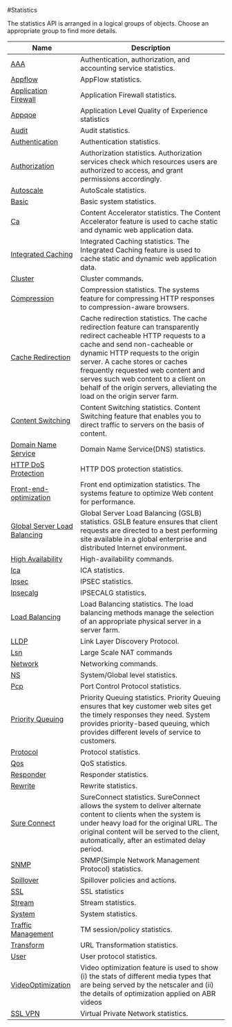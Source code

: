 #Statistics

The statistics API is arranged in a logical groups of objects. Choose an appropriate group to find more details.


<table><thead><tr><th>Name</th><th>Description</th></tr></thead><tbody><tr><td><a href="../../statistics/aaa/aaa">AAA</a></td><td>Authentication, authorization, and accounting service statistics.</td><tr><tr><td><a href="../../statistics/appflow/appflow">Appflow</a></td><td>AppFlow statistics.</td><tr><tr><td><a href="../../statistics/application-firewall/application-firewall">Application Firewall</a></td><td>Application Firewall statistics.</td><tr><tr><td><a href="../../statistics/appqoe/appqoe">Appqoe</a></td><td>Application Level Quality of Experience statistics</td><tr><tr><td><a href="../../statistics/audit/audit">Audit</a></td><td>Audit statistics.</td><tr><tr><td><a href="../../statistics/authentication/authentication">Authentication</a></td><td>Authentication statistics.</td><tr><tr><td><a href="../../statistics/authorization/authorization">Authorization</a></td><td>Authorization statistics. Authorization services check which resources users are authorized to access, and grant permissions accordingly.</td><tr><tr><td><a href="../../statistics/autoscale/autoscale">Autoscale</a></td><td>AutoScale statistics.</td><tr><tr><td><a href="../../statistics/basic/basic">Basic</a></td><td>Basic system statistics.</td><tr><tr><td><a href="../../statistics/ca/ca">Ca</a></td><td>Content Accelerator statistics. The Content Accelerator feature is used to cache static and dynamic web application data.</td><tr><tr><td><a href="../../statistics/integrated-caching/integrated-caching">Integrated Caching</a></td><td>Integrated Caching statistics. The Integrated Caching feature is used to cache static and dynamic web application data.</td><tr><tr><td><a href="../../statistics/cluster/cluster">Cluster</a></td><td>Cluster commands.</td><tr><tr><td><a href="../../statistics/compression/compression">Compression</a></td><td>Compression statistics. The systems feature for compressing HTTP responses to compression-aware browsers.</td><tr><tr><td><a href="../../statistics/cache-redirection/cache-redirection">Cache Redirection</a></td><td>Cache redirection statistics. The cache redirection feature can transparently redirect cacheable HTTP requests to a cache and send non-cacheable or dynamic HTTP requests to the origin server. A cache stores or caches frequently requested web content and serves such web content to a client on behalf of the origin servers, alleviating the load on the origin server farm.</td><tr><tr><td><a href="../../statistics/content-switching/content-switching">Content Switching</a></td><td>Content Switching statistics. Content Switching feature that enables you to direct traffic to servers on the basis of content.</td><tr><tr><td><a href="../../statistics/domain-name-service/domain-name-service">Domain Name Service</a></td><td>Domain Name Service(DNS) statistics.</td><tr><tr><td><a href="../../statistics/http-dos-protection/http-dos-protection">HTTP DoS Protection</a></td><td>HTTP DOS protection statistics.</td><tr><tr><td><a href="../../statistics/front-end-optimization/front-end-optimization">Front-end-optimization</a></td><td>Front end optimization statistics. The systems feature to optimize Web content for performance.</td><tr><tr><td><a href="../../statistics/global-server-load-balancing/global-server-load-balancing">Global Server Load Balancing</a></td><td>Global Server Load Balancing (GSLB) statistics. GSLB feature ensures that client requests are directed to a best performing site available in a global enterprise and distributed Internet environment.</td><tr><tr><td><a href="../../statistics/high-availability/high-availability">High Availability</a></td><td>High-availability commands.</td><tr><tr><td><a href="../../statistics/ica/ica">Ica</a></td><td>ICA statistics.</td><tr><tr><td><a href="../../statistics/ipsec/ipsec">Ipsec</a></td><td>IPSEC statistics.</td><tr><tr><td><a href="../../statistics/ipsecalg/ipsecalg">Ipsecalg</a></td><td>IPSECALG statistics.</td><tr><tr><td><a href="../../statistics/load-balancing/load-balancing">Load Balancing</a></td><td>Load Balancing statistics. The load balancing methods manage the selection of an appropriate physical server in a server farm.</td><tr><tr><td><a href="../../statistics/lldp/lldp">LLDP</a></td><td>Link Layer Discovery Protocol.</td><tr><tr><td><a href="../../statistics/lsn/lsn">Lsn</a></td><td>Large Scale NAT commands</td><tr><tr><td><a href="../../statistics/network/network">Network</a></td><td>Networking commands.</td><tr><tr><td><a href="../../statistics/ns/ns">NS</a></td><td>System/Global level statistics.</td><tr><tr><td><a href="../../statistics/pcp/pcp">Pcp</a></td><td>Port Control Protocol statistics.</td><tr><tr><td><a href="../../statistics/priority-queuing/priority-queuing">Priority Queuing</a></td><td>Priority Queuing statistics. Priority Queuing ensures that key customer web sites get the timely responses they need. System provides priority-based queuing, which provides different levels of service to customers.</td><tr><tr><td><a href="../../statistics/protocol/protocol">Protocol</a></td><td>Protocol statistics.</td><tr><tr><td><a href="../../statistics/qos/qos">Qos</a></td><td>QoS statistics.</td><tr><tr><td><a href="../../statistics/responder/responder">Responder</a></td><td>Responder statistics.</td><tr><tr><td><a href="../../statistics/rewrite/rewrite">Rewrite</a></td><td>Rewrite statistics.</td><tr><tr><td><a href="../../statistics/sure-connect/sure-connect">Sure Connect</a></td><td>SureConnect statistics. SureConnect allows the system to deliver alternate content to clients when the system is under heavy load for the original URL. The original content will be served to the client, automatically, after an estimated delay period.</td><tr><tr><td><a href="../../statistics/snmp/snmp">SNMP</a></td><td>SNMP(Simple Network Management Protocol) statistics.</td><tr><tr><td><a href="../../statistics/spillover/spillover">Spillover</a></td><td>Spillover policies and actions.</td><tr><tr><td><a href="../../statistics/ssl/ssl">SSL</a></td><td>SSL statistics</td><tr><tr><td><a href="../../statistics/stream/stream">Stream</a></td><td>Stream statistics.</td><tr><tr><td><a href="../../statistics/system/system">System</a></td><td>System statistics.</td><tr><tr><td><a href="../../statistics/traffic-management/traffic-management">Traffic Management</a></td><td>TM session/policy statistics.</td><tr><tr><td><a href="../../statistics/transform/transform">Transform</a></td><td>URL Transformation statistics.</td><tr><tr><td><a href="../../statistics/user/user">User</a></td><td>User protocol statistics.</td><tr><tr><td><a href="../../statistics/videooptimization/videooptimization">VideoOptimization</a></td><td>Video optimization feature is used to show (i) the stats of different media types that are being served by the netscaler and (ii) the details of optimization applied on ABR videos</td><tr><tr><td><a href="../../statistics/ssl-vpn/ssl-vpn">SSL VPN</a></td><td>Virtual Private Network statistics.</td><tr></tbody></table>
